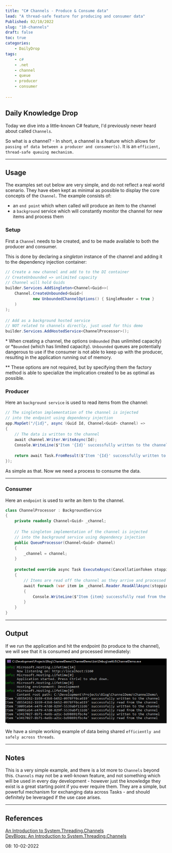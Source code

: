 ```yaml
---
title: "C# Channels - Produce & Consume data"
lead: "A thread-safe feature for producing and consumer data"
Published: 02/10/2022
slug: "10-channels"
draft: false
toc: true
categories:
    - DailyDrop
tags:
    - c#
    - .net
    - channel
    - queue
    - producer
    - consumer
    
---
```


## Daily Knowledge Drop

Today we dive into a little-known C# feature, I'd previously never heard about called `Channels`.

So what is a channel? - In short, a channel is a feature which allows for `passing of data between a producer and consumer(s)`. It is an `efficient, thread-safe queuing mechanism.`

---

## Usage

The examples set out below are very simple, and do not reflect a real world scenario. They have eben kept as minimal as possible to display the core concepts of the `Channel`.
The example consists of:
- an `end point` which when called will produce an item to the channel
- a `background` service which will constantly monitor the channel for new items and process them

### Setup

First a `Channel` needs to be created, and to be made available to both the producer and consumer.  

This is done by declaring a _singleton_ instance of the channel and adding it to the dependency injection container:

``` csharp
// Create a new channel and add to to the DI container
// CreateUnbounded => unlimited capacity
// Channel will hold Guids
builder.Services.AddSingleton<Channel<Guid>>(
    Channel.CreateUnbounded<Guid>(
            new UnboundedChannelOptions() { SingleReader = true }
    )
);

// Add as a background hosted service
// NOT related to channels directly, just used for this demo
builder.Services.AddHostedService<ChannelProcessor>();
```

\* When creating a channel, the options `UnBounded` (has unlimited capacity) or *`Bounded` (which has limited capacity). `Unbounded` queues are potentially dangerous to use if the consumer is not able to keep up with the producer, resulting in the application running out of memory.  

\*\* These options are not required, but by specifying them the factory method is able to specialize the implication created to be as optimal as possible.


### Producer

Here an `background service` is used to read items from the channel:

``` csharp
// The singleton implementation of the channel is injected 
// into the endpoint using dependency injection
app.MapGet("/{id}", async (Guid Id, Channel<Guid> channel) =>
{
    // The data is written to the channel
    await channel.Writer.WriteAsync(Id);
    Console.WriteLine($"Item '{Id}' successfully written to the channel");

    return await Task.FromResult($"Item '{Id}' successfully written to the channel");
});
```

As simple as that. Now we need a process to consume the data.

---

### Consumer

Here an `endpoint` is used to write an item to the channel.

``` csharp
class ChannelProcessor : BackgroundService
{
    private readonly Channel<Guid> _channel;

    // The singleton implementation of the channel is injected 
    // into the background service using dependency injection
    public QueueProcessor(Channel<Guid> channel)
    {
        _channel = channel;
    }

    protected override async Task ExecuteAsync(CancellationToken stoppingToken)
    {
        // Items are read off the channel as they arrive and processed
        await foreach (var item in _channel.Reader.ReadAllAsync(stoppingToken))
        {
            Console.WriteLine($"Item {item} successfully read from the channel");
        }
    }
}
```

---

## Output

If we run the application and hit the endpoint (to produce to the channel), we will see that it is consumed and processed immediately:

![Channel demo output](output.png) 

We have a simple working example of data being shared `efficiently and safely across threads`.

---

## Notes

This is a very simple example, and there is a lot more to `Channels` beyond this. `Channels` may not be a well-known feature, and not something which will be used in every day development - however just the knowledge they exist is a great starting point if you ever require them.
They are a simple, but powerful mechanism for exchanging data across Tasks - and should definitely be leveraged if the use case arises.

---

## References
[An Introduction to System.Threading.Channels](https://www.stevejgordon.co.uk/an-introduction-to-system-threading-channels)  
[DevBlogs: An Introduction to System.Threading.Channels](https://devblogs.microsoft.com/dotnet/an-introduction-to-system-threading-channels/)

<?# DailyDrop ?>08: 10-02-2022<?#/ DailyDrop ?>
